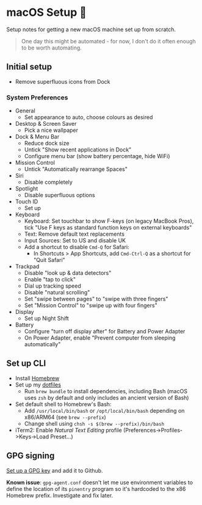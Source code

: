 # macOS Setup 🍎

Setup notes for getting a new macOS machine set up from scratch.

> One day this might be automated - for now, I don't do it often enough to be worth automating.

## Initial setup

- Remove superfluous icons from Dock

### System Preferences

- General
  - Set appearance to auto, choose colours as desired
- Desktop & Screen Saver
  - Pick a nice wallpaper
- Dock & Menu Bar
  - Reduce dock size
  - Untick "Show recent applications in Dock"
  - Configure menu bar (show battery percentage, hide WiFi)
- Mission Control
  - Untick "Automatically rearrange Spaces"
- Siri
  - Disable completely
- Spotlight
  - Disable superfluous options
- Touch ID
  - Set up
- Keyboard
  - Keyboard: Set touchbar to show F-keys (on legacy MacBook Pros),
    tick "Use F keys as standard function keys on external keyboards"
  - Text: Remove default text replacements
  - Input Sources: Set to US and disable UK
  - Add a shortcut to disable `Cmd-Q` for Safari:
    - In Shortcuts > App Shortcuts, add `Cmd-Ctrl-Q` as a shortcut for "Quit Safari"
- Trackpad
  - Disable "look up & data detectors"
  - Enable "tap to click"
  - Dial up tracking speed
  - Disable "natural scrolling"
  - Set "swipe between pages" to "swipe with three fingers"
  - Set "Mission Control" to "swipe up with four fingers"
- Display
  - Set up Night Shift
- Battery
  - Configure "turn off display after" for Battery and Power Adapter
  - On Power Adapter, enable "Prevent computer from sleeping automatically"

## Set up CLI

- Install [Homebrew](https://brew.sh)
- Set up my [dotfiles](https://github.com/csutter/punkt)
  - Run `brew bundle` to install dependencies, including Bash (macOS uses `zsh` by default and
    only includes an ancient version of Bash)
- Set default shell to Homebrew's Bash:
  - Add `/usr/local/bin/bash` or `/opt/local/bin/bash` depending on x86/ARM64 (see `brew --prefix`)
  - Change shell using `chsh -s $(brew --prefix)/bin/bash`
- iTerm2: Enable _Natural Text Editing_ profile (Preferences->Profiles->Keys->Load Preset...)

## GPG signing

[Set up a GPG key](https://samuelsson.dev/sign-git-commits-on-github-with-gpg-in-macos/) and add
it to Github.

**Known issue**: `gpg-agent.conf` doesn't let me use environment variables to define the location
of its `pinentry` program so it's hardcoded to the x86 Homebrew prefix. Investigate and fix later.
